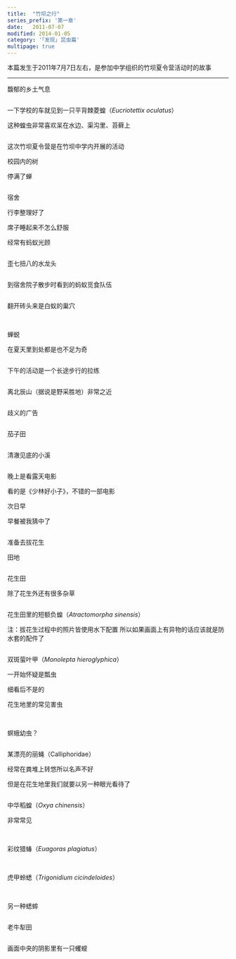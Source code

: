 ```yaml
---
title:  "竹坝之行"
series_prefix: '第一章'
date:   2011-07-07
modified: 2014-01-05
category: '｢发现｣ 昆虫篇'
multipage: true
---
```

本篇发生于2011年7月7日左右，是参加中学组织的竹坝夏令营活动时的故事

---

馥郁的乡土气息

<img class='disc' data-src='https://lykoseremos.github.io/gmalb-01/disk2/1.jpg'>

一下学校的车就见到一只平背棘菱蝗（<i>Eucriotettix oculatus</i>）

这种蝗虫非常喜欢呆在水边、渠沟里、苔藓上

<img class='disc' data-src='https://lykoseremos.github.io/gmalb-01/disk2/2.jpg'>

这次竹坝夏令营是在竹坝中学内开展的活动

校园内的树

停满了蝉

<img class='disc' data-src='https://lykoseremos.github.io/gmalb-01/disk2/3.jpg'>

宿舍

行李整理好了

席子睡起来不怎么舒服

经常有蚂蚁光顾

<img class='disc' data-src='https://lykoseremos.github.io/gmalb-01/disk2/4.jpg'>

歪七扭八的水龙头

<img class='disc' data-src='https://lykoseremos.github.io/gmalb-01/disk2/5.jpg'>

到宿舍院子散步时看到的蚂蚁觅食队伍

<img class='disc' data-src='https://lykoseremos.github.io/gmalb-01/disk2/6.jpg'>

翻开砖头来是白蚁的巢穴

<img class='disc' data-src='https://lykoseremos.github.io/gmalb-01/disk2/7.jpg'>

<img class='disc' data-src='https://lykoseremos.github.io/gmalb-01/disk2/7-2.jpg'>

蝉蜕

在夏天里到处都是也不足为奇

<img class='disc' data-src='https://lykoseremos.github.io/gmalb-01/disk2/8.jpg'>

下午的活动是一个长途步行的拉练

<img class='disc' data-src='https://lykoseremos.github.io/gmalb-01/disk2/9.jpg'>

离北辰山（据说是野采胜地）非常之近

<img class='disc' data-src='https://lykoseremos.github.io/gmalb-01/disk2/10.jpg'>

歧义的广告

<img class='disc' data-src='https://lykoseremos.github.io/gmalb-01/disk2/11.jpg'>

茄子田

<img class='disc' data-src='https://lykoseremos.github.io/gmalb-01/disk2/12.jpg'>

清澈见底的小溪

<img class='disc' data-src='https://lykoseremos.github.io/gmalb-01/disk2/13.jpg'>

晚上是看露天电影

看的是《少林好小子》，不错的一部电影

次日早

早餐被我猜中了

<img class='disc' data-src='https://lykoseremos.github.io/gmalb-01/disk2/14.jpg'>

准备去拔花生

田地

<img class='disc' data-src='https://lykoseremos.github.io/gmalb-01/disk2/15.jpg'>

花生田

除了花生外还有很多杂草

<img class='disc' data-src='https://lykoseremos.github.io/gmalb-01/disk2/16.jpg'>

花生田里的短额负蝗（<i>Atractomorpha sinensis</i>）

注：拔花生过程中的照片皆使用水下配置 所以如果画面上有异物的话应该就是防水套的配件了

<img class='disc' data-src='https://lykoseremos.github.io/gmalb-01/disk2/17.jpg'>

双斑萤叶甲（<i>Monolepta hieroglyphica</i>）

一开始怀疑是瓢虫

细看后不是的

花生地里的常见害虫

<img class='disc' data-src='https://lykoseremos.github.io/gmalb-01/disk2/18.jpg'>

<img class='disc' data-src='https://lykoseremos.github.io/gmalb-01/disk2/27.jpg'>

螟蛾幼虫？

<img class='disc' data-src='https://lykoseremos.github.io/gmalb-01/disk2/19.jpg'>

某漂亮的丽蝇（Calliphoridae）

经常在粪堆上转悠所以名声不好

但是在花生地里我们就要以另一种眼光看待了

<img class='disc' data-src='https://lykoseremos.github.io/gmalb-01/disk2/20.jpg'>

中华稻蝗（<i>Oxya chinensis</i>）

非常常见

<img class='disc' data-src='https://lykoseremos.github.io/gmalb-01/disk2/26.jpg'>

<img class='disc' data-src='https://lykoseremos.github.io/gmalb-01/disk2/21.jpg'>

<img class='disc' data-src='https://lykoseremos.github.io/gmalb-01/disk2/22.jpg'>

彩纹猎蝽（<i>Euagoras plagiatus</i>）

<img class='disc' data-src='https://lykoseremos.github.io/gmalb-01/disk2/23.jpg'>

<img class='disc' data-src='https://lykoseremos.github.io/gmalb-01/disk2/24.jpg'>

虎甲蛉蟋（<i>Trigonidium cicindeloides</i>）

<img class='disc' data-src='https://lykoseremos.github.io/gmalb-01/disk2/25.jpg'>

<img class='disc' data-src='https://lykoseremos.github.io/gmalb-01/disk2/25-2.jpg'>

另一种蟋蟀

<img class='disc' data-src='https://lykoseremos.github.io/gmalb-01/disk2/28.jpg'>

老牛犁田

<img class='disc' data-src='https://lykoseremos.github.io/gmalb-01/disk2/29.jpg'>

画面中央的阴影里有一只蠼螋

<img class='disc' data-src='https://lykoseremos.github.io/gmalb-01/disk2/30.jpg'>
